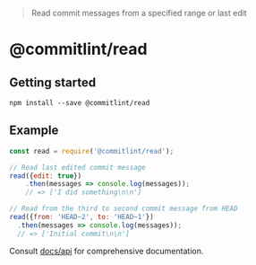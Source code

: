> Read commit messages from a specified range or last edit

# @commitlint/read

## Getting started

```shell
npm install --save @commitlint/read
```

## Example

```js
const read = require('@commitlint/read');

// Read last edited commit message
read({edit: true})
    .then(messages => console.log(messages));
    // => ['I did something\n\n']

// Read from the third to second commit message from HEAD
read({from: 'HEAD~2', to: 'HEAD~1'})
  .then(messages => console.log(messages));
  // => ['Initial commit\n\n']
```

Consult [docs/api](https://conventional-changelog.github.io/#/reference-api) for comprehensive documentation.
